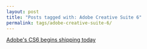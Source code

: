 ```yaml
---
layout: post
title: "Posts tagged with: Adobe Creative Suite 6"
permalink: tags/adobe-creative-suite-6/
---
```

[Adobe's CS6 begins shipping today](/2012/05/adobes-cs6-begins-shipping-today)
